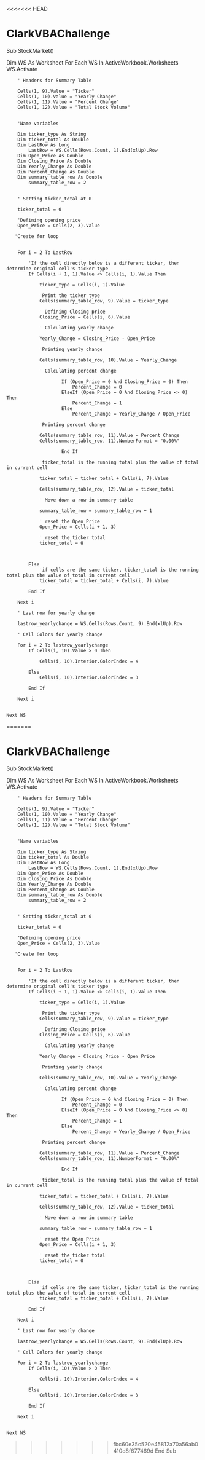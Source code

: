 <<<<<<< HEAD
# ClarkVBAChallenge

Sub StockMarket()
  
Dim WS As Worksheet
    For Each WS In ActiveWorkbook.Worksheets
    WS.Activate

        ' Headers for Summary Table
        
        Cells(1, 9).Value = "Ticker"
        Cells(1, 10).Value = "Yearly Change"
        Cells(1, 11).Value = "Percent Change"
        Cells(1, 12).Value = "Total Stock Volume"
        
        
        'Name variables
       
        Dim ticker_type As String
        Dim ticker_total As Double
        Dim LastRow As Long
            LastRow = WS.Cells(Rows.Count, 1).End(xlUp).Row
        Dim Open_Price As Double
        Dim Closing_Price As Double
        Dim Yearly_Change As Double
        Dim Percent_Change As Double
        Dim summary_table_row As Double
            summary_table_row = 2
            
        
        ' Setting ticker_total at 0
        
        ticker_total = 0
        
        'Defining opening price
        Open_Price = Cells(2, 3).Value
       
       'Create for loop
       
        
        For i = 2 To LastRow
        
            'If the cell directly below is a different ticker, then determine original cell's ticker type
            If Cells(i + 1, 1).Value <> Cells(i, 1).Value Then
                
                ticker_type = Cells(i, 1).Value
                
                'Print the ticker type
                Cells(summary_table_row, 9).Value = ticker_type
                
                ' Defining Closing price
                Closing_Price = Cells(i, 6).Value
                
                ' Calculating yearly change
                
                Yearly_Change = Closing_Price - Open_Price
                
                'Printing yearly change
                
                Cells(summary_table_row, 10).Value = Yearly_Change
                
                ' Calculating percent change
                
                        If (Open_Price = 0 And Closing_Price = 0) Then
                            Percent_Change = 0
                        ElseIf (Open_Price = 0 And Closing_Price <> 0) Then
                            Percent_Change = 1
                        Else
                            Percent_Change = Yearly_Change / Open_Price
                    
                'Printing percent change
                
                Cells(summary_table_row, 11).Value = Percent_Change
                Cells(summary_table_row, 11).NumberFormat = "0.00%"
                        
                        End If
                
                'ticker_total is the running total plus the value of total in current cell
                
                ticker_total = ticker_total + Cells(i, 7).Value
                
                Cells(summary_table_row, 12).Value = ticker_total
                
                ' Move down a row in summary table
                
                summary_table_row = summary_table_row + 1
                
                ' reset the Open Price
                Open_Price = Cells(i + 1, 3)
                
                ' reset the ticker total
                ticker_total = 0
                
            
            
            Else
                'if cells are the same ticker, ticker_total is the running total plus the value of total in current cell
                ticker_total = ticker_total + Cells(i, 7).Value
            
            End If
            
        Next i
        
        ' Last row for yearly change
        
        lastrow_yearlychange = WS.Cells(Rows.Count, 9).End(xlUp).Row
        
        ' Cell Colors for yearly change
        
        For i = 2 To lastrow_yearlychange
            If Cells(i, 10).Value > 0 Then
                    
                Cells(i, 10).Interior.ColorIndex = 4
                    
            Else
                Cells(i, 10).Interior.ColorIndex = 3
            
            End If
        
        Next i
        
                
    Next WS
        
=======
# ClarkVBAChallenge

Sub StockMarket()
  
Dim WS As Worksheet
    For Each WS In ActiveWorkbook.Worksheets
    WS.Activate

        ' Headers for Summary Table
        
        Cells(1, 9).Value = "Ticker"
        Cells(1, 10).Value = "Yearly Change"
        Cells(1, 11).Value = "Percent Change"
        Cells(1, 12).Value = "Total Stock Volume"
        
        
        'Name variables
       
        Dim ticker_type As String
        Dim ticker_total As Double
        Dim LastRow As Long
            LastRow = WS.Cells(Rows.Count, 1).End(xlUp).Row
        Dim Open_Price As Double
        Dim Closing_Price As Double
        Dim Yearly_Change As Double
        Dim Percent_Change As Double
        Dim summary_table_row As Double
            summary_table_row = 2
            
        
        ' Setting ticker_total at 0
        
        ticker_total = 0
        
        'Defining opening price
        Open_Price = Cells(2, 3).Value
       
       'Create for loop
       
        
        For i = 2 To LastRow
        
            'If the cell directly below is a different ticker, then determine original cell's ticker type
            If Cells(i + 1, 1).Value <> Cells(i, 1).Value Then
                
                ticker_type = Cells(i, 1).Value
                
                'Print the ticker type
                Cells(summary_table_row, 9).Value = ticker_type
                
                ' Defining Closing price
                Closing_Price = Cells(i, 6).Value
                
                ' Calculating yearly change
                
                Yearly_Change = Closing_Price - Open_Price
                
                'Printing yearly change
                
                Cells(summary_table_row, 10).Value = Yearly_Change
                
                ' Calculating percent change
                
                        If (Open_Price = 0 And Closing_Price = 0) Then
                            Percent_Change = 0
                        ElseIf (Open_Price = 0 And Closing_Price <> 0) Then
                            Percent_Change = 1
                        Else
                            Percent_Change = Yearly_Change / Open_Price
                    
                'Printing percent change
                
                Cells(summary_table_row, 11).Value = Percent_Change
                Cells(summary_table_row, 11).NumberFormat = "0.00%"
                        
                        End If
                
                'ticker_total is the running total plus the value of total in current cell
                
                ticker_total = ticker_total + Cells(i, 7).Value
                
                Cells(summary_table_row, 12).Value = ticker_total
                
                ' Move down a row in summary table
                
                summary_table_row = summary_table_row + 1
                
                ' reset the Open Price
                Open_Price = Cells(i + 1, 3)
                
                ' reset the ticker total
                ticker_total = 0
                
            
            
            Else
                'if cells are the same ticker, ticker_total is the running total plus the value of total in current cell
                ticker_total = ticker_total + Cells(i, 7).Value
            
            End If
            
        Next i
        
        ' Last row for yearly change
        
        lastrow_yearlychange = WS.Cells(Rows.Count, 9).End(xlUp).Row
        
        ' Cell Colors for yearly change
        
        For i = 2 To lastrow_yearlychange
            If Cells(i, 10).Value > 0 Then
                    
                Cells(i, 10).Interior.ColorIndex = 4
                    
            Else
                Cells(i, 10).Interior.ColorIndex = 3
            
            End If
        
        Next i
        
                
    Next WS
        
>>>>>>> fbc60e35c520e45812a70a56ab0410d8f677469d
End Sub
